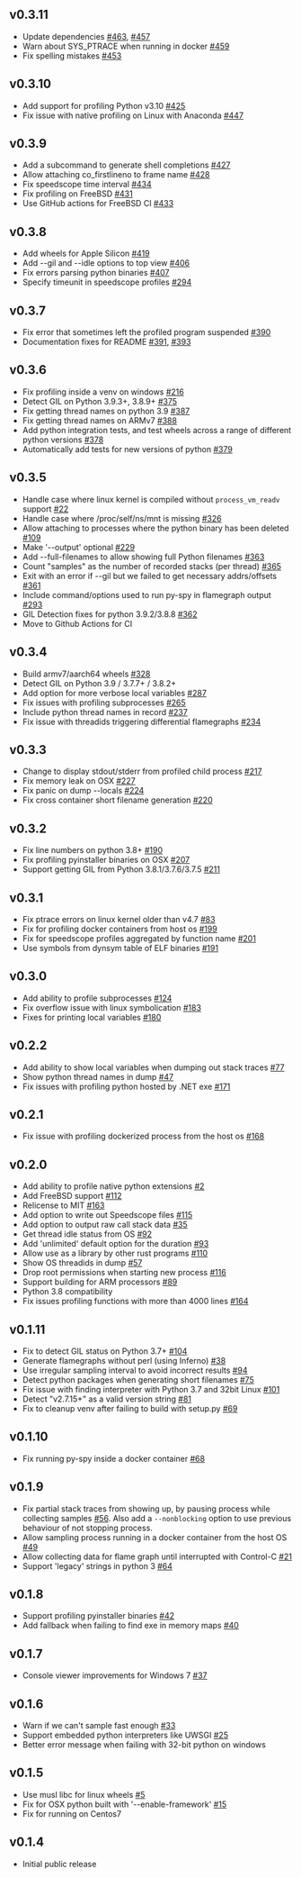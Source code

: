 ## v0.3.11

* Update dependencies [#463](https://github.com/benfred/py-spy/pull/463), [#457](https://github.com/benfred/py-spy/pull/463)
* Warn about SYS_PTRACE when running in docker [#459](https://github.com/benfred/py-spy/pull/459)
* Fix spelling mistakes [#453](https://github.com/benfred/py-spy/pull/453)

## v0.3.10
* Add support for profiling Python v3.10 [#425](https://github.com/benfred/py-spy/pull/425)
* Fix issue with native profiling on Linux with Anaconda [#447](https://github.com/benfred/py-spy/pull/447)

## v0.3.9
* Add a subcommand to generate shell completions [#427](https://github.com/benfred/py-spy/issues/427)
* Allow attaching co_firstlineno to frame name [#428](https://github.com/benfred/py-spy/issues/428)
* Fix speedscope time interval [#434](https://github.com/benfred/py-spy/issues/434)
* Fix profiling on FreeBSD [#431](https://github.com/benfred/py-spy/issues/431)
* Use GitHub actions for FreeBSD CI [#433](https://github.com/benfred/py-spy/issues/433)

## v0.3.8
* Add wheels for Apple Silicon [#419](https://github.com/benfred/py-spy/issues/419)
* Add --gil and --idle options to top view [#406](https://github.com/benfred/py-spy/issues/406)
* Fix errors parsing python binaries [#407](https://github.com/benfred/py-spy/issues/407)
* Specify timeunit in speedscope profiles [#294](https://github.com/benfred/py-spy/issues/294)

## v0.3.7
* Fix error that sometimes left the profiled program suspended [#390](https://github.com/benfred/py-spy/issues/390)
* Documentation fixes for README [#391](https://github.com/benfred/py-spy/issues/391), [#393](https://github.com/benfred/py-spy/issues/393)

## v0.3.6
* Fix profiling inside a venv on windows [#216](https://github.com/benfred/py-spy/issues/216)
* Detect GIL on Python 3.9.3+, 3.8.9+ [#375](https://github.com/benfred/py-spy/issues/375)
* Fix getting thread names on python 3.9 [#387](https://github.com/benfred/py-spy/issues/387)
* Fix getting thread names on ARMv7 [#388](https://github.com/benfred/py-spy/issues/388)
* Add python integration tests, and test wheels across a range of different python versions [#378](https://github.com/benfred/py-spy/pull/378)
* Automatically add tests for new versions of python [#379](https://github.com/benfred/py-spy/pull/379)

## v0.3.5
* Handle case where linux kernel is compiled without ```process_vm_readv``` support  [#22](https://github.com/benfred/py-spy/issues/22)
* Handle case where /proc/self/ns/mnt is missing [#326](https://github.com/benfred/py-spy/issues/326)
* Allow attaching to processes where the python binary has been deleted [#109](https://github.com/benfred/py-spy/issues/109)
* Make '--output' optional [#229](https://github.com/benfred/py-spy/issues/229)
* Add --full-filenames to allow showing full Python filenames [#363](https://github.com/benfred/py-spy/issues/363)
* Count "samples" as the number of recorded stacks (per thread) [#365](https://github.com/benfred/py-spy/issues/365)
* Exit with an error if --gil but we failed to get necessary addrs/offsets [#361](https://github.com/benfred/py-spy/pull/361)
* Include command/options used to run py-spy in flamegraph output [#293](https://github.com/benfred/py-spy/issues/293)
* GIL Detection fixes for python 3.9.2/3.8.8 [#362](https://github.com/benfred/py-spy/pull/362)
* Move to Github Actions for CI

## v0.3.4
* Build armv7/aarch64 wheels [#328](https://github.com/benfred/py-spy/issues/328)
* Detect GIL on Python 3.9 / 3.7.7+ / 3.8.2+
* Add option for more verbose local variables [#287](https://github.com/benfred/py-spy/issues/287)
* Fix issues with profiling subprocesses [#265](https://github.com/benfred/py-spy/issues/265)
* Include python thread names in record [#237](https://github.com/benfred/py-spy/issues/237)
* Fix issue with threadids triggering differential flamegraphs [#234](https://github.com/benfred/py-spy/issues/234)

## v0.3.3

* Change to display stdout/stderr from profiled child process [#217](https://github.com/benfred/py-spy/issues/217)
* Fix memory leak on OSX [#227](https://github.com/benfred/py-spy/issues/227)
* Fix panic on dump --locals [#224](https://github.com/benfred/py-spy/issues/224)
* Fix cross container short filename generation [#220](https://github.com/benfred/py-spy/issues/220)

## v0.3.2

* Fix line numbers on python 3.8+ [#190](https://github.com/benfred/py-spy/issues/190)
* Fix profiling pyinstaller binaries on OSX [#207](https://github.com/benfred/py-spy/issues/207)
* Support getting GIL from Python 3.8.1/3.7.6/3.7.5 [#211](https://github.com/benfred/py-spy/issues/211)

## v0.3.1

* Fix ptrace errors on linux kernel older than v4.7 [#83](https://github.com/benfred/py-spy/issues/83)
* Fix for profiling docker containers from host os [#199](https://github.com/benfred/py-spy/issues/199)
* Fix for speedscope profiles aggregated by function name [#201](https://github.com/benfred/py-spy/issues/201)
* Use symbols from dynsym table of ELF binaries [#191](https://github.com/benfred/py-spy/pull/191)

## v0.3.0

* Add ability to profile subprocesses [#124](https://github.com/benfred/py-spy/issues/124)
* Fix overflow issue with linux symbolication [#183](https://github.com/benfred/py-spy/issues/183)
* Fixes for printing local variables [#180](https://github.com/benfred/py-spy/pull/180)

## v0.2.2

* Add ability to show local variables when dumping out stack traces [#77](https://github.com/benfred/py-spy/issues/77)
* Show python thread names in dump [#47](https://github.com/benfred/py-spy/issues/47)
* Fix issues with profiling python hosted by .NET exe [#171](https://github.com/benfred/py-spy/issues/171)

## v0.2.1

* Fix issue with profiling dockerized process from the host os [#168](https://github.com/benfred/py-spy/issues/168)

## v0.2.0

* Add ability to profile native python extensions [#2](https://github.com/benfred/py-spy/issues/2)
* Add FreeBSD support [#112](https://github.com/benfred/py-spy/issues/112)
* Relicense to MIT [#163](https://github.com/benfred/py-spy/issues/163)
* Add option to write out Speedscope files [#115](https://github.com/benfred/py-spy/issues/115)
* Add option to output raw call stack data [#35](https://github.com/benfred/py-spy/issues/35)
* Get thread idle status from OS [#92](https://github.com/benfred/py-spy/issues/92)
* Add 'unlimited' default option for the duration [#93](https://github.com/benfred/py-spy/issues/93)
* Allow use as a library by other rust programs [#110](https://github.com/benfred/py-spy/issues/110)
* Show OS threadids in dump [#57](https://github.com/benfred/py-spy/issues/57)
* Drop root permissions when starting new process [#116](https://github.com/benfred/py-spy/issues/116)
* Support building for ARM processors [#89](https://github.com/benfred/py-spy/issues/89)
* Python 3.8 compatibility
* Fix issues profiling functions with more than 4000 lines [#164](https://github.com/benfred/py-spy/issues/164)

## v0.1.11

* Fix to detect GIL status on Python 3.7+ [#104](https://github.com/benfred/py-spy/pull/104)
* Generate flamegraphs without perl (using Inferno) [#38](https://github.com/benfred/py-spy/issues/38)
* Use irregular sampling interval to avoid incorrect results [#94](https://github.com/benfred/py-spy/issues/94)
* Detect python packages when generating short filenames [#75](https://github.com/benfred/py-spy/issues/75)
* Fix issue with finding interpreter with Python 3.7 and 32bit Linux [#101](https://github.com/benfred/py-spy/issues/101)
* Detect "v2.7.15+" as a valid version string [#81](https://github.com/benfred/py-spy/issues/81)
* Fix to cleanup venv after failing to build with setup.py [#69](https://github.com/benfred/py-spy/issues/69)

## v0.1.10

* Fix running py-spy inside a docker container [#68](https://github.com/benfred/py-spy/issues/68)

## v0.1.9

* Fix partial stack traces from showing up, by pausing process while collecting samples [#56](https://github.com/benfred/py-spy/issues/56). Also add a ```--nonblocking``` option to use previous behaviour of not stopping process.
* Allow sampling process running in a docker container from the host OS [#49](https://github.com/benfred/py-spy/issues/49)
* Allow collecting data for flame graph until interrupted with Control-C  [#21](https://github.com/benfred/py-spy/issues/21)
* Support 'legacy' strings in python 3 [#64](https://github.com/benfred/py-spy/issues/64)

## v0.1.8

* Support profiling pyinstaller binaries [#42](https://github.com/benfred/py-spy/issues/42)
* Add fallback when failing to find exe in memory maps [#40](https://github.com/benfred/py-spy/issues/40)

## v0.1.7

* Console viewer improvements for Windows 7 [#37](https://github.com/benfred/py-spy/issues/37)

## v0.1.6

* Warn if we can't sample fast enough [#33](https://github.com/benfred/py-spy/issues/33)
* Support embedded python interpreters like UWSGI [#25](https://github.com/benfred/py-spy/issues/25)
* Better error message when failing with 32-bit python on windows

## v0.1.5

* Use musl libc for linux wheels [#5](https://github.com/benfred/py-spy/issues/5)
* Fix for OSX python built with '--enable-framework' [#15](https://github.com/benfred/py-spy/issues/15)
* Fix for running on Centos7

## v0.1.4

* Initial public release
